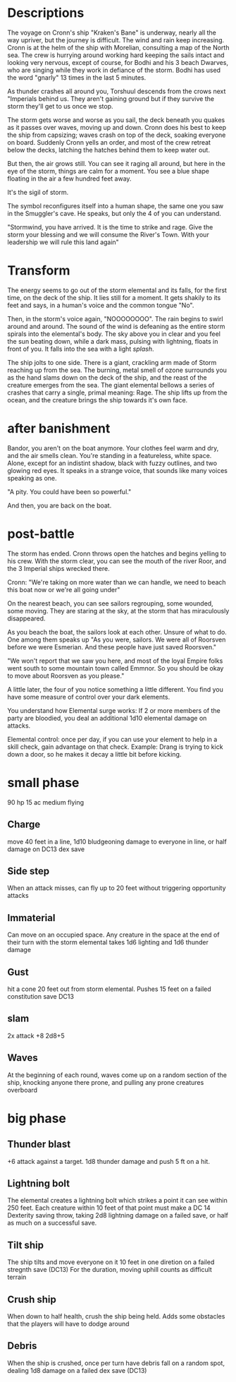 # Descriptions

The voyage on Cronn's ship "Kraken's Bane" is underway, nearly all the way upriver, but the journey is difficult. The wind and rain keep increasing. Cronn is at the helm of the ship with Morelian, consulting a map of the North sea. The crew is hurrying around working hard keeping the sails intact and looking very nervous, except of course, for Bodhi and his 3 beach Dwarves, who are singing while they work in defiance of the storm. Bodhi has used the word "gnarly" 13 times in the last 5 minutes.

As thunder crashes all around you, Torshuul descends from the crows next "Imperials behind us. They aren't gaining ground but if they survive the storm they'll get to us once we stop.

The storm gets worse and worse as you sail, the deck beneath you quakes as it passes over waves, moving up and down. Cronn does his best to keep the ship from capsizing; waves crash on top of the deck, soaking everyone on board. Suddenly Cronn yells an order, and most of the crew retreat below the decks, latching the hatches behind them to keep water out.

But then, the air grows still. You can see it raging all around, but here in the eye of the storm, things are calm for a moment. You see a blue shape floating in the air a few hundred feet away.

It's the sigil of storm.

The symbol reconfigures itself into a human shape, the same one you saw in the Smuggler's cave. He speaks, but only the 4 of you can understand.

"Stormwind, you have arrived. It is the time to strike and rage. Give the storm your blessing and we will consume the River's Town. With your leadership we will rule this land again"

# Transform

The energy seems to go out of the storm elemental and its falls, for the first time, on the deck of the ship. It lies still for a moment. It gets shakily to its feet and says, in a human's voice and the common tongue "No".

Then, in the storm's voice again, "NOOOOOOOO". The rain begins to swirl around and around. The sound of the wind is defeaning as the entire storm spirals into the elemental's body. The sky above you in clear and you feel the sun beating down, while a dark mass, pulsing with lightning, floats in front of you. It falls into the sea with a light *splash*.

The ship jolts to one side. There is a giant, crackling arm made of Storm reaching up from the sea. The burning, metal smell of ozone surrounds you as the hand slams down on the deck of the ship, and the reast of the creature emerges from the sea. The giant elemental bellows a series of crashes that carry a single, primal meaning: Rage. The ship lifts up from the ocean, and the creature brings the ship towards it's own face. 

# after banishment

Bandor, you aren't on the boat anymore. Your clothes feel warm and dry, and the air smells clean. You're standing in a featureless, white space. Alone, except for an indistint shadow, black with fuzzy outlines, and two glowing red eyes. It speaks in a strange voice, that sounds like many voices speaking as one.

"A pity. You could have been so powerful."

And then, you are back on the boat.

# post-battle

The storm has ended. Cronn throws open the hatches and begins yelling to his crew. With the storm clear, you can see the mouth of the river Roor, and the 3 Imperial ships wrecked there.

Cronn: "We're taking on more water than we can handle, we need to beach this boat now or we're all going under"

On the nearest beach, you can see sailors regrouping, some wounded, some moving. They are staring at the sky, at the storm that has miraculously disappeared.

As you beach the boat, the sailors look at each other. Unsure of what to do. One among them speaks up "As you were, sailors. We were all of Roorsven before we were Esmerian. And these people have just saved Roorsven."

"We won't report that we saw you here, and most of the loyal Empire folks went south to some mountain town called Emmnor. So you should be okay to move about Roorsven as you please."

A little later, the four of you notice something a little different. You find you have some measure of control over your dark elements.

You understand how Elemental surge works: If 2 or more members of the party are bloodied, you deal an additional 1d10 elemental damage on attacks.

Elemental control: once per day, if you can use your element to help in a skill check, gain advantage on that check. Example: Drang is trying to kick down a door, so he makes it decay a little bit before kicking.


# small phase

90 hp
15 ac
medium flying

## Charge
 move 40 feet in a line, 1d10 bludgeoning damage to everyone in line, or half damage on DC13 dex save

## Side step
When an attack misses, can fly up to 20 feet without triggering opportunity attacks

## Immaterial
Can move on an occupied space. Any creature in the space at the end of their turn with the storm elemental takes 1d6 lighting and 1d6 thunder damage

## Gust

hit a cone 20 feet out from storm elemental. Pushes 15 feet on a failed constitution save DC13

## slam

2x attack +8 2d8+5

## Waves

At the beginning of each round, waves come up on a random section of the ship, knocking anyone there prone, and pulling any prone creatures overboard

# big phase

## Thunder blast

+6 attack against a target. 1d8 thunder damage and push 5 ft on a hit.

## Lightning bolt
The elemental creates a lightning bolt which strikes a point it can see within 250 feet. Each creature within 10 feet of that point must make a DC 14 Dexterity saving throw, taking 2d8 lightning damage on a failed save, or half as much on a successful save. 

## Tilt ship
The ship tilts and move everyone on it 10 feet in one diretion on a failed stregnth save (DC13)
For the duration, moving uphill counts as difficult terrain

## Crush ship

When down to half health, crush the ship being held. Adds some obstacles that the players will have to dodge around

## Debris

When the ship is crushed, once per turn have debris fall on a random spot, dealing 1d8 damage on a failed dex save (DC13)